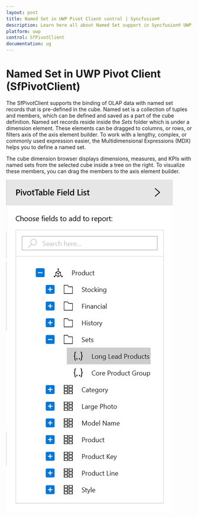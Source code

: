 ```yaml
---
layout: post
title: Named Set in UWP Pivot Client control | Syncfusion®
description: Learn here all about Named Set support in Syncfusion® UWP Pivot Client (SfPivotClient) control and more.
platform: uwp
control: SfPivotClient
documentation: ug
---
```


# Named Set in UWP Pivot Client (SfPivotClient)

The SfPivotClient supports the binding of OLAP data with named set records that is pre-defined in the cube. Named set is a collection of tuples and members, which can be defined and saved as a part of the cube definition. Named set records reside inside the *Sets* folder which is under a dimension element. These elements can be dragged to columns, or rows, or filters axis of the axis element builder. To work with a lengthy, complex, or commonly used expression easier, the Multidimensional Expressions (MDX) helps you to define a named set.

The cube dimension browser displays dimensions, measures, and KPIs with named sets from the selected cube inside a tree on the right. To visualize these members, you can drag the members to the axis element builder.

![Named-set-drag-drop](Named-Set_images/Named-set-drag-drop.png)

